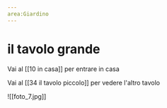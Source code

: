 ```yaml
---
area:Giardino
---
```

# il tavolo grande

Vai al [[10 in casa]] per entrare in casa

Vai al [[34 il tavolo piccolo]] per vedere l'altro tavolo

![[foto_7.jpg]]